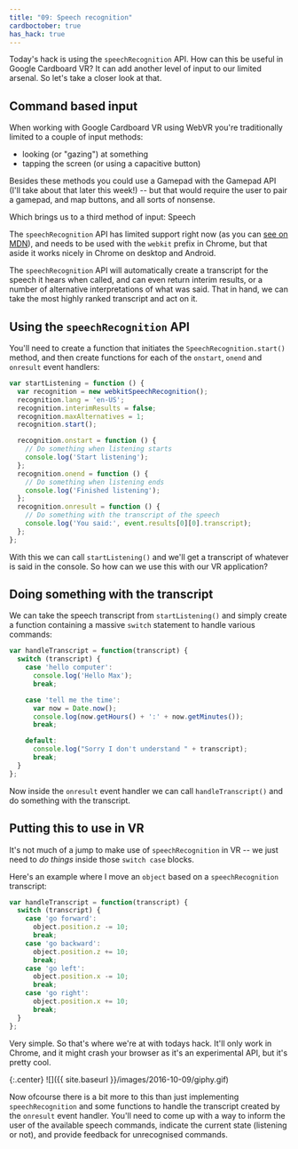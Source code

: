 ```yaml
---
title: "09: Speech recognition"
cardboctober: true
has_hack: true
---
```


Today's hack is using the `speechRecognition` API. How can this be useful in Google Cardboard VR? It can add another level of input to our limited arsenal. So let's take a closer look at that.

<!-- more -->

## Command based input

When working with Google Cardboard VR using WebVR you're traditionally limited to a couple of input methods:

- looking (or "gazing") at something
- tapping the screen (or using a capacitive button)

Besides these methods you could use a Gamepad with the Gamepad API (I'll take about that later this week!) -- but that would require the user to pair a gamepad, and map buttons, and all sorts of nonsense.

Which brings us to a third method of input: Speech

The `speechRecognition` API has limited support right now (as you can [see on MDN](https://developer.mozilla.org/en-US/docs/Web/API/SpeechRecognition#Browser_compatibility)), and needs to be used with the `webkit` prefix in Chrome, but that aside it works nicely in Chrome on desktop and Android.

The `speechRecognition` API will automatically create a transcript for the speech it hears when called, and can even return interim results, or a number of alternative interpretations of what was said. That in hand, we can take the most highly ranked transcript and act on it.

## Using the `speechRecognition` API

You'll need to create a function that initiates the `SpeechRecognition.start()` method, and then create functions for each of the `onstart`, `onend` and `onresult` event handlers:

```javascript
var startListening = function () {
  var recognition = new webkitSpeechRecognition();
  recognition.lang = 'en-US';
  recognition.interimResults = false;
  recognition.maxAlternatives = 1;
  recognition.start();

  recognition.onstart = function () {
    // Do something when listening starts
    console.log('Start listening');
  };
  recognition.onend = function () {
    // Do something when listening ends
    console.log('Finished listening');
  };
  recognition.onresult = function () {
    // Do something with the transcript of the speech
    console.log('You said:', event.results[0][0].transcript);
  };
};
```

With this we can call `startListening()` and we'll get a transcript of whatever is said in the console. So how can we use this with our VR application?

## Doing something with the transcript

We can take the speech transcript from `startListening()` and simply create a function containing a massive `switch` statement to handle various commands:

```javascript
var handleTranscript = function(transcript) {
  switch (transcript) {
    case 'hello computer':
      console.log('Hello Max');
      break;

    case 'tell me the time':
      var now = Date.now();
      console.log(now.getHours() + ':' + now.getMinutes());
      break;

    default:
      console.log("Sorry I don't understand " + transcript);
      break;
  }
};
```

Now inside the `onresult` event handler we can call `handleTranscript()` and do something with the transcript.

## Putting this to use in VR

It's not much of a jump to make use of `speechRecognition` in VR -- we just need to _do things_ inside those `switch case` blocks.

Here's an example where I move an `object` based on a `speechRecognition` transcript:

```javascript
var handleTranscript = function(transcript) {
  switch (transcript) {
    case 'go forward':
      object.position.z -= 10;
      break;
    case 'go backward':
      object.position.z += 10;
      break;
    case 'go left':
      object.position.x -= 10;
      break;
    case 'go right':
      object.position.x += 10;
      break;
  }
};
```

Very simple. So that's where we're at with todays hack. It'll only work in Chrome, and it might crash your browser as it's an experimental API, but it's pretty cool.

{:.center}
![]({{ site.baseurl }}/images/2016-10-09/giphy.gif)

Now ofcourse there is a bit more to this than just implementing `speechRecognition` and some functions to handle the transcript created by the `onresult` event handler. You'll need to come up with a way to inform the user of the available speech commands, indicate the current state (listening or not), and provide feedback for unrecognised commands.
